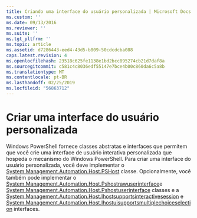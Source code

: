 ```yaml
---
title: Criando uma interface do usuário personalizada | Microsoft Docs
ms.custom: ''
ms.date: 09/13/2016
ms.reviewer: ''
ms.suite: ''
ms.tgt_pltfrm: ''
ms.topic: article
ms.assetid: d7286443-eed4-43d5-b809-50cdcdcba088
caps.latest.revision: 4
ms.openlocfilehash: 23518c625fe1138e1bd2bcc895274cb21d7daf8a
ms.sourcegitcommit: c581c4c8036edf55147e7bce4b00c860da6c5a8b
ms.translationtype: MT
ms.contentlocale: pt-BR
ms.lasthandoff: 02/25/2019
ms.locfileid: "56863712"
---
```

# <a name="creating-a-custom-user-interface"></a>Criar uma interface do usuário personalizada

Windows PowerShell fornece classes abstratas e interfaces que permitem que você crie uma interface de usuário interativa personalizada que hospeda o mecanismo do Windows PowerShell. Para criar uma interface do usuário personalizada, você deve implementar o [System.Management.Automation.Host.PSHost](/dotnet/api/System.Management.Automation.Host.PSHost) classe. Opcionalmente, você também pode implementar o [System.Management.Automation.Host.Pshostrawuserinterface](/dotnet/api/System.Management.Automation.Host.PSHostRawUserInterface)e [System.Management.Automation.Host.Pshostuserinterface](/dotnet/api/System.Management.Automation.Host.PSHostUserInterface) classes e a [System.Management.Automation.Host.Ihostsupportsinteractivesession](/dotnet/api/System.Management.Automation.Host.IHostSupportsInteractiveSession) e [System.Management.Automation.Host.Ihostuisupportsmultiplechoiceselection](/dotnet/api/System.Management.Automation.Host.IHostUISupportsMultipleChoiceSelection) interfaces.
